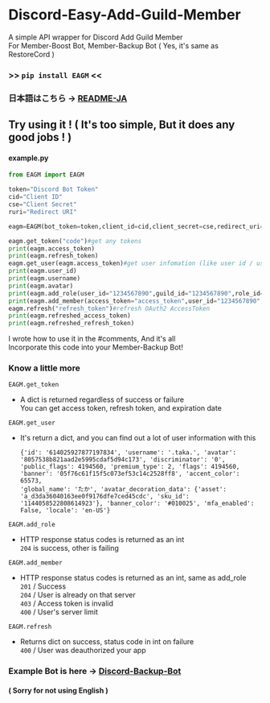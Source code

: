 # Discord-Easy-Add-Guild-Member
A simple API wrapper for Discord Add Guild Member  
For Member-Boost Bot, Member-Backup Bot ( Yes, it's same as RestoreCord )  
### >> ```pip install EAGM``` <<
### 日本語はこちら -> [README-JA](https://github.com/taka-4602/Discord-Easy-Guild-Add-Member/blob/main/README-JA.md)
## Try using it ! ( It's too simple, But it does any good jobs ! )
#### example.py
```python
from EAGM import EAGM

token="Discord Bot Token"
cid="Client ID"
cse="Client Secret"
ruri="Redirect URI"

eagm=EAGM(bot_token=token,client_id=cid,client_secret=cse,redirect_uri=ruri,proxy=None)#you can set any proxy (proxy=dict)

eagm.get_token("code")#get any tokens
print(eagm.access_token)
print(eagm.refresh_token)
eagm.get_user(eagm.access_token)#get user infomation (like user id / user name)
print(eagm.user_id)
print(eagm.username)
print(eagm.avatar)
print(eagm.add_role(user_id="1234567890",guild_id="1234567890",role_id="1234567890"))#add role to user
print(eagm.add_member(access_token="access_token",user_id="1234567890",guild_id="1234567890"))#add user to guild
eagm.refresh("refresh_token")#refresh OAuth2 AccessToken
print(eagm.refreshed_access_token)
print(eagm.refreshed_refresh_token)
```
I wrote how to use it in the #comments, And it's all  
Incorporate this code into your Member-Backup Bot!   
### Know a little more
```EAGM.get_token```  
- A dict is returned regardless of success or failure  
  You can get access token, refresh token, and expiration date  

```EAGM.get_user```
- It's return a dict, and you can find out a lot of user information with this  
  ```
  {'id': '614025927877197834', 'username': '.taka.', 'avatar': '8057538b821aad2e5995cdaf5d94c173', 'discriminator': '0', 'public_flags': 4194560, 'premium_type': 2, 'flags': 4194560, 'banner': '05f76c61f15f5c073ef53c14c2528ff8', 'accent_color': 65573,
  'global_name': 'たか', 'avatar_decoration_data': {'asset': 'a_d3da36040163ee0f9176dfe7ced45cdc', 'sku_id': '1144058522808614923'}, 'banner_color': '#010025', 'mfa_enabled': False, 'locale': 'en-US'}
  ```
  
```EAGM.add_role```
- HTTP response status codes is returned as an int  
  ```204``` is success, other is failing

```EAGM.add_member```
- HTTP response status codes is returned as an int, same as add_role  
  ```201``` / Success  
  ```204``` / User is already on that server   
  ```403``` / Access token is invalid  
  ```400``` / User's server limit

```EAGM.refresh```
- Returns dict on success, status code in int on failure  
  ```400``` / User was deauthorized your app  
### Example Bot is here -> [Discord-Backup-Bot](https://github.com/taka-4602/Discord-Backup-Bot)
#### ( Sorry for not using English )
